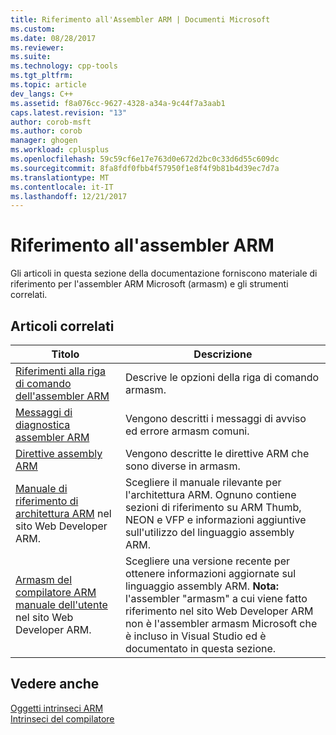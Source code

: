 ```yaml
---
title: Riferimento all'Assembler ARM | Documenti Microsoft
ms.custom: 
ms.date: 08/28/2017
ms.reviewer: 
ms.suite: 
ms.technology: cpp-tools
ms.tgt_pltfrm: 
ms.topic: article
dev_langs: C++
ms.assetid: f8a076cc-9627-4328-a34a-9c44f7a3aab1
caps.latest.revision: "13"
author: corob-msft
ms.author: corob
manager: ghogen
ms.workload: cplusplus
ms.openlocfilehash: 59c59cf6e17e763d0e672d2bc0c33d6d55c609dc
ms.sourcegitcommit: 8fa8fdf0fbb4f57950f1e8f4f9b81b4d39ec7d7a
ms.translationtype: MT
ms.contentlocale: it-IT
ms.lasthandoff: 12/21/2017
---
```

# <a name="arm-assembler-reference"></a>Riferimento all'assembler ARM

Gli articoli in questa sezione della documentazione forniscono materiale di riferimento per l'assembler ARM Microsoft (armasm) e gli strumenti correlati.  
  
## <a name="related-articles"></a>Articoli correlati  
  
|Titolo|Descrizione|  
|-----------|-----------------|  
|[Riferimenti alla riga di comando dell'assembler ARM](../../assembler/arm/arm-assembler-command-line-reference.md)|Descrive le opzioni della riga di comando armasm.|  
|[Messaggi di diagnostica assembler ARM](../../assembler/arm/arm-assembler-diagnostic-messages.md)|Vengono descritti i messaggi di avviso ed errore armasm comuni.|  
|[Direttive assembly ARM](../../assembler/arm/arm-assembler-directives.md)|Vengono descritte le direttive ARM che sono diverse in armasm.|  
|[Manuale di riferimento di architettura ARM](https://developer.arm.com/search#q=ARM%20Architecture%20Reference%20Manual) nel sito Web Developer ARM.|Scegliere il manuale rilevante per l'architettura ARM. Ognuno contiene sezioni di riferimento su ARM Thumb, NEON e VFP e informazioni aggiuntive sull'utilizzo del linguaggio assembly ARM.|  
|[Armasm del compilatore ARM manuale dell'utente](https://developer.arm.com/search#q=ARM%20Compiler%20armasm%20User%20Guide) nel sito Web Developer ARM.|Scegliere una versione recente per ottenere informazioni aggiornate sul linguaggio assembly ARM. **Nota:** l'assembler "armasm" a cui viene fatto riferimento nel sito Web Developer ARM non è l'assembler armasm Microsoft che è incluso in Visual Studio ed è documentato in questa sezione.|  
  
## <a name="see-also"></a>Vedere anche  

 [Oggetti intrinseci ARM](../../intrinsics/arm-intrinsics.md)   
 [Intrinseci del compilatore](../../intrinsics/compiler-intrinsics.md)
